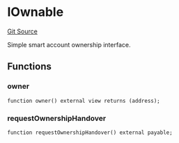 # IOwnable
[Git Source](https://github.com/NaniDAO/accounts/blob/0bdf20bcc3f8bed754d4be8075e960ae6f46a676/src/authority/Guard.sol)

Simple smart account ownership interface.


## Functions
### owner


```solidity
function owner() external view returns (address);
```

### requestOwnershipHandover


```solidity
function requestOwnershipHandover() external payable;
```

